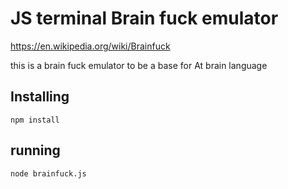 # JS terminal Brain fuck emulator 

https://en.wikipedia.org/wiki/Brainfuck

this is a brain fuck emulator to be a base for At brain language

## Installing 

```npm install```

## running 

```node brainfuck.js```
